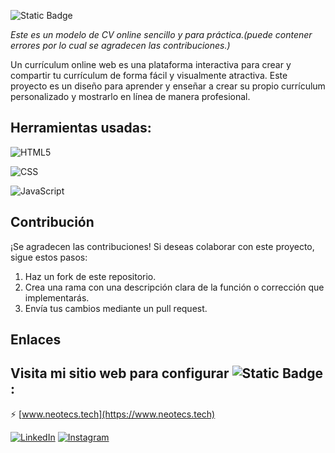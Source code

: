 ![Static Badge](https://img.shields.io/badge/CURRICULUM-WEB-greenyellow) 

*Este es un modelo de CV online sencillo y para práctica.(puede contener errores por lo cual se agradecen las contribuciones.)*

Un currículum online web es una plataforma interactiva para crear y compartir tu currículum de forma fácil y visualmente atractiva. Este proyecto es un diseño para aprender y enseñar a crear su propio currículum personalizado y mostrarlo en línea de manera profesional.

## Herramientas usadas:

![HTML5](https://img.shields.io/badge/HTML5-%23E34F26.svg?logo=html5&logoColor=white)

![CSS](https://img.shields.io/badge/CSS-%231572B6.svg?logo=css3&logoColor=white)

![JavaScript](https://img.shields.io/badge/JavaScript-%23F7DF1E.svg?logo=javascript&logoColor=black)


## Contribución

¡Se agradecen las contribuciones! Si deseas colaborar con este proyecto, sigue estos pasos:

1. Haz un fork de este repositorio.
2. Crea una rama con una descripción clara de la función o corrección que implementarás.
3. Envía tus cambios mediante un pull request.


## Enlaces

## Visita mi sitio web para configurar ![Static Badge](https://img.shields.io/badge/Wi-Fi-green) :

⚡ [www.neotecs.tech](https://www.neotecs.tech)

[![LinkedIn](https://img.shields.io/badge/-LinkedIn-%230077B5?style=flat-square&logo=linkedin&logoColor=white)](https://www.linkedin.com/in/gabriel-calcagni-659907260) [![Instagram](https://img.shields.io/badge/-Instagram-%23E4405F?style=flat-square&logo=instagram&logoColor=white)](https://www.instagram.com/calcagni_gabriel26/?ishid=ZDdkNTZiNTM%3D) 
